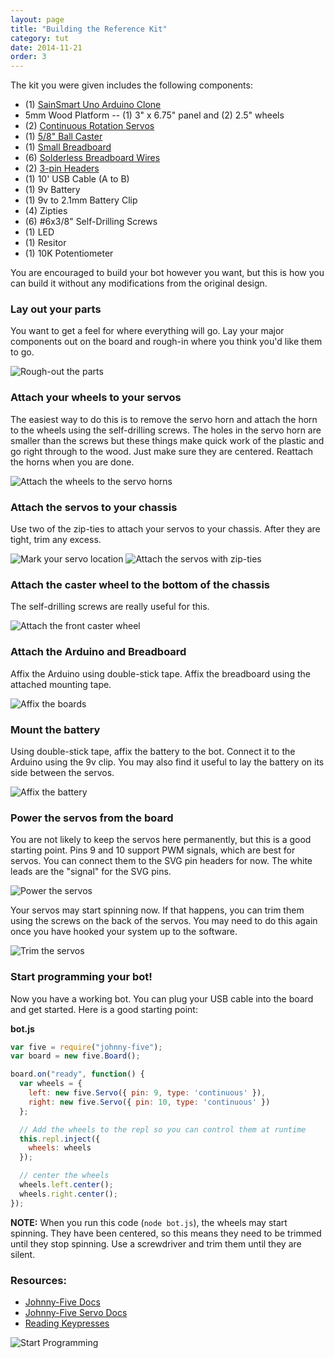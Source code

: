 ```yaml
---
layout: page
title: "Building the Reference Kit"
category: tut
date: 2014-11-21
order: 3
---
```

The kit you were given includes the following components:

- (1) [SainSmart Uno Arduino Clone](http://www.sainsmart.com/sainsmart-uno-r3-atmega328-au-development-board-compatible-with-arduino-uno-r3.html)
- 5mm Wood Platform -- (1) 3" x 6.75" panel and (2) 2.5" wheels
- (2) [Continuous Rotation Servos](http://www.amazon.com/NEEWER%C2%AE-Spring-SM-S4306R-Interface-degree/dp/B00EDESABU#)
- (1) [5/8" Ball Caster](http://www.amazon.com/TruePower-Roller-Ball-Transfer-Bearings/dp/B009KAQVWC/ref=sr_1_4)
- (1) [Small Breadboard](http://www.amazon.com/SYB-170-Color-Board-Small-Bread/dp/B00ARUF2JM/ref=sr_1_2)
- (6) [Solderless Breadboard Wires](http://www.amazon.com/Wosang-Solderless-Flexible-Breadboard-Jumper/dp/B005TZJ0AM/ref=pd_bxgy_e_img_y)
- (2) [3-pin Headers](http://www.amazon.com/5pcs-Angle-Single-Header-Strip/dp/B0079SK5MO/ref=sr_1_4)
- (1) 10' USB Cable (A to B)
- (1) 9v Battery
- (1) 9v to 2.1mm Battery Clip
- (4) Zipties
- (6) #6x3/8" Self-Drilling Screws
- (1) LED
- (1) Resitor
- (1) 10K Potentiometer

You are encouraged to build your bot however you want, but this is how you can build it without any modifications from the original design.

### Lay out your parts
You want to get a feel for where everything will go.  Lay your major components out on the board and rough-in where you think you'd like them to go.

![Rough-out the parts](/assets/nodebot-assemble/nodebot-rough-out.JPG)

### Attach your wheels to your servos
The easiest way to do this is to remove the servo horn and attach the horn to the wheels using the self-drilling screws.  The holes in the servo horn are smaller than the screws but these things make quick work of the plastic and go right through to the wood.  Just make sure they are centered. Reattach the horns when you are done.

![Attach the wheels to the servo horns](/assets/nodebot-assemble/nodebot-attach-wheels-to-servo.JPG)

### Attach the servos to your chassis
Use two of the zip-ties to attach your servos to your chassis.  After they are tight, trim any excess.

![Mark your servo location](/assets/nodebot-assemble/nodebot-mark-servo-location.JPG)
![Attach the servos with zip-ties](/assets/nodebot-assemble/nodebot-attach-servos.JPG)

### Attach the caster wheel to the bottom of the chassis
The self-drilling screws are really useful for this.

![Attach the front caster wheel](/assets/nodebot-assemble/nodebot-attach-caster2.JPG)

### Attach the Arduino and Breadboard
Affix the Arduino using double-stick tape.  Affix the breadboard using the attached mounting tape.

![Affix the boards](/assets/nodebot-assemble/nodebot-attach-boards.JPG)

### Mount the battery
Using double-stick tape, affix the battery to the bot.  Connect it to the Arduino using the 9v clip.  You may also find it useful to lay the battery on its side between the servos.

![Affix the battery](/assets/nodebot-assemble/nodebot-attach-battery.JPG)

### Power the servos from the board
You are not likely to keep the servos here permanently, but this is a good starting point.  Pins 9 and 10 support PWM signals, which are best for servos.  You can connect them to the SVG pin headers for now.  The white leads are the "signal" for the SVG pins.

![Power the servos](/assets/nodebot-assemble/nodebot-plug-servos.JPG)

Your servos may start spinning now.  If that happens, you can trim them using the screws on the back of the servos.  You may need to do this again once you have hooked your system up to the software.

![Trim the servos](/assets/nodebot-assemble/nodebot-calibrate.JPG)

### Start programming your bot!

Now you have a working bot.  You can plug your USB cable into the board and get started.  Here is a good starting point:

**bot.js**

```javascript
var five = require("johnny-five");
var board = new five.Board();

board.on("ready", function() {
  var wheels = {
    left: new five.Servo({ pin: 9, type: 'continuous' }),
    right: new five.Servo({ pin: 10, type: 'continuous' })
  };

  // Add the wheels to the repl so you can control them at runtime
  this.repl.inject({
    wheels: wheels
  });

  // center the wheels
  wheels.left.center();
  wheels.right.center();
});

```

**__NOTE:__** When you run this code (`node bot.js`), the wheels may start spinning.  They have been centered, so this means they need to be trimmed until they stop spinning.  Use a screwdriver and trim them until they are silent.

### Resources:
- [Johnny-Five Docs](https://github.com/rwaldron/johnny-five/wiki/Servo)
- [Johnny-Five Servo Docs](https://github.com/rwaldron/johnny-five/wiki/Servo)
- [Reading Keypresses](http://stackoverflow.com/questions/5006821/nodejs-how-to-read-keystrokes-from-stdin)

![Start Programming](/assets/nodebot-assemble/nodebot-program-bot.JPG)